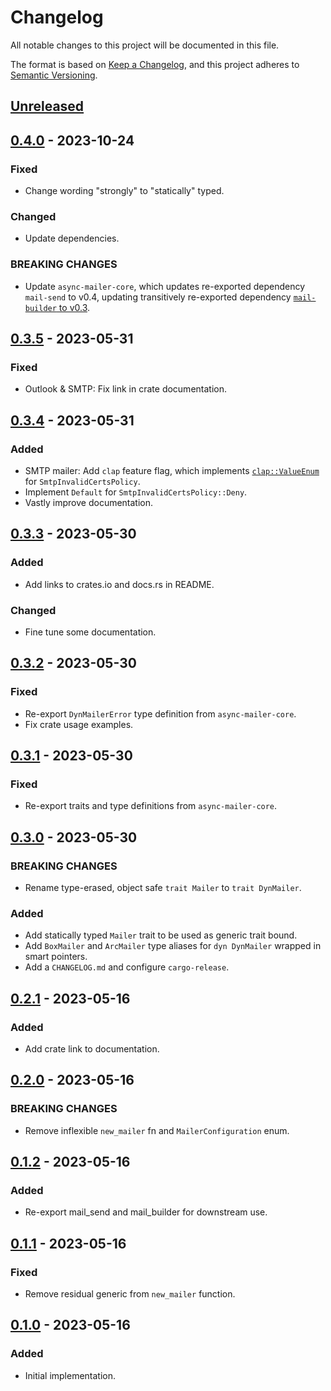 # Changelog

All notable changes to this project will be documented in this file.

The format is based on [Keep a Changelog](https://keepachangelog.com/en/1.0.0/),
and this project adheres to [Semantic Versioning](https://semver.org/spec/v2.0.0.html).

<!-- next-header -->

## [Unreleased] <!-- release-date -->

## [0.4.0] - 2023-10-24

### Fixed

- Change wording "strongly" to "statically" typed.

### Changed

- Update dependencies.

### BREAKING CHANGES

- Update `async-mailer-core`, which updates re-exported dependency `mail-send` to v0.4,
  updating transitively re-exported dependency
  [`mail-builder` to v0.3](https://github.com/stalwartlabs/mail-builder/compare/0.2.5...v0.3.1).

## [0.3.5] - 2023-05-31

### Fixed

- Outlook & SMTP: Fix link in crate documentation.

## [0.3.4] - 2023-05-31

### Added

- SMTP mailer: Add `clap` feature flag, which implements [`clap::ValueEnum`](https://docs.rs/clap/latest/clap/trait.ValueEnum.html)
  for `SmtpInvalidCertsPolicy`.
- Implement `Default` for `SmtpInvalidCertsPolicy::Deny`.
- Vastly improve documentation.

## [0.3.3] - 2023-05-30

### Added

- Add links to crates.io and docs.rs in README.

### Changed

- Fine tune some documentation.

## [0.3.2] - 2023-05-30

### Fixed

- Re-export `DynMailerError` type definition from `async-mailer-core`.
- Fix crate usage examples.

## [0.3.1] - 2023-05-30

### Fixed

- Re-export traits and type definitions from `async-mailer-core`.

## [0.3.0] - 2023-05-30

### BREAKING CHANGES

- Rename type-erased, object safe `trait Mailer` to `trait DynMailer`.

### Added

- Add statically typed `Mailer` trait to be used as generic trait bound.
- Add `BoxMailer` and `ArcMailer` type aliases for `dyn DynMailer` wrapped in smart pointers.
- Add a `CHANGELOG.md` and configure `cargo-release`.

## [0.2.1] - 2023-05-16

### Added

- Add crate link to documentation.

## [0.2.0] - 2023-05-16

### BREAKING CHANGES

- Remove inflexible `new_mailer` fn and `MailerConfiguration` enum.

## [0.1.2] - 2023-05-16

### Added

- Re-export mail_send and mail_builder for downstream use.

## [0.1.1] - 2023-05-16

### Fixed

- Remove residual generic from `new_mailer` function.

## [0.1.0] - 2023-05-16

### Added

- Initial implementation.

<!-- next-url -->
[Unreleased]: https://github.com/LeoniePhiline/async-mailer/compare/v0.4.0...HEAD
[0.4.0]: https://github.com/LeoniePhiline/async-mailer/compare/v0.3.5...v0.4.0
[0.3.5]: https://github.com/LeoniePhiline/async-mailer/compare/v0.3.4...v0.3.5
[0.3.4]: https://github.com/LeoniePhiline/async-mailer/compare/v0.3.3...v0.3.4
[0.3.3]: https://github.com/LeoniePhiline/async-mailer/compare/v0.3.2...v0.3.3
[0.3.2]: https://github.com/LeoniePhiline/async-mailer/compare/v0.3.1...v0.3.2
[0.3.1]: https://github.com/LeoniePhiline/async-mailer/compare/v0.3.0...v0.3.1
[0.3.0]: https://github.com/LeoniePhiline/async-mailer/compare/v0.2.1...v0.3.0
[0.2.1]: https://github.com/LeoniePhiline/async-mailer/compare/v0.2.0...v0.2.1
[0.2.0]: https://github.com/LeoniePhiline/async-mailer/compare/v0.1.2...v0.2.0
[0.1.2]: https://github.com/LeoniePhiline/async-mailer/compare/v0.1.1...v0.1.2
[0.1.1]: https://github.com/LeoniePhiline/async-mailer/compare/v0.1.0...v0.1.1
[0.1.0]: https://github.com/LeoniePhiline/async-mailer/releases/tag/v0.1.0
